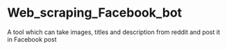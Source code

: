 # Web_scraping_Facebook_bot
A tool which can take images, titles and description from reddit and post it in Facebook post
